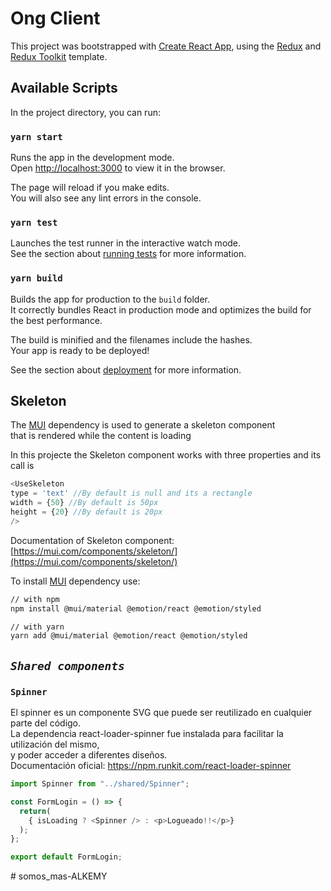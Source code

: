 # Ong Client

This project was bootstrapped with [Create React App](https://github.com/facebook/create-react-app), using the [Redux](https://redux.js.org/) and [Redux Toolkit](https://redux-toolkit.js.org/) template.

## Available Scripts

In the project directory, you can run:

### `yarn start`

Runs the app in the development mode.<br />
Open [http://localhost:3000](http://localhost:3000) to view it in the browser.

The page will reload if you make edits.<br />
You will also see any lint errors in the console.

### `yarn test`

Launches the test runner in the interactive watch mode.<br />
See the section about [running tests](https://facebook.github.io/create-react-app/docs/running-tests) for more information.

### `yarn build`

Builds the app for production to the `build` folder.<br />
It correctly bundles React in production mode and optimizes the build for the best performance.

The build is minified and the filenames include the hashes.<br />
Your app is ready to be deployed!

See the section about [deployment](https://facebook.github.io/create-react-app/docs/deployment) for more information.

## Skeleton

The [MUI](https://mui.com/getting-started/installation/) dependency is used to generate a skeleton component <br/>that is rendered while the content is loading


In this projecte the Skeleton component works with three properties and its call is <UseSkeleton/>

```javascript
<UseSkeleton
type = 'text' //By default is null and its a rectangle
width = {50} //By default is 50px
height = {20} //By default is 20px
/>
```

Documentation of Skeleton component:
[https://mui.com/components/skeleton/](https://mui.com/components/skeleton/)

To install [MUI](https://mui.com/getting-started/installation/) dependency use:

```bash
// with npm
npm install @mui/material @emotion/react @emotion/styled

// with yarn
yarn add @mui/material @emotion/react @emotion/styled
```

## _**`Shared components`**_

### `Spinner`

El spinner es un componente SVG que puede ser reutilizado en cualquier parte del código.<br />
La dependencia react-loader-spinner fue instalada para facilitar la utilización del mismo,<br />
y poder acceder a diferentes diseños.<br />
Documentación oficial: https://npm.runkit.com/react-loader-spinner<br />

```javascript
import Spinner from "../shared/Spinner";

const FormLogin = () => {
  return(
    { isLoading ? <Spinner /> : <p>Logueado!!</p>}
  );
};

export default FormLogin;
```
#   s o m o s _ m a s - A L K E M Y  
 